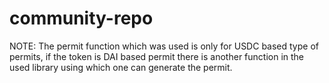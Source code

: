 # community-repo

NOTE:
The permit function which was used is only for USDC based type of permits, if the token is DAI based permit there is another function in the used library using which one can generate the permit. 
